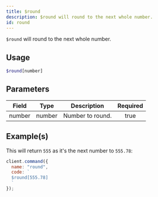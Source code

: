 ```yaml
---
title: $round
description: $round will round to the next whole number.
id: round
---
```


`$round` will round to the next whole number.

## Usage

```php
$round[number]
```

## Parameters

| Field  | Type   | Description      | Required |
| ------ | ------ | ---------------- | :------: |
| number | number | Number to round. |   true   |

## Example(s)

This will return `555` as it's the next number to `555.78`:

```javascript
client.command({
  name: "round",
  code: `
  $round[555.78]
  `
});
```
